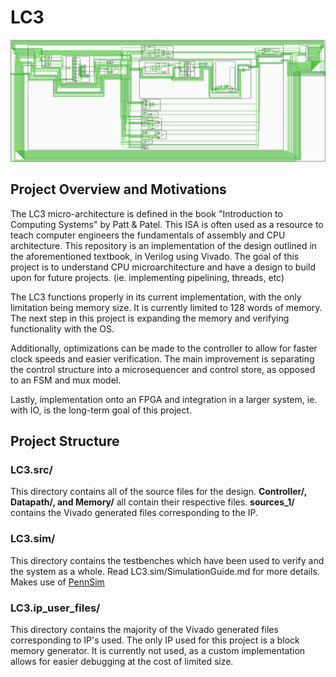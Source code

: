 # LC3
![LC3](https://github.com/adolan527/LC3-RTL/blob/master/LC3.png)
## Project Overview and Motivations
The LC3 micro-architecture is defined in the book "Introduction to Computing Systems" by Patt & Patel. 
This ISA is often used as a resource to teach computer engineers the fundamentals of assembly and CPU architecture.
This repository is an implementation of the design outlined in the aforementioned textbook, in Verilog using Vivado.
The goal of this project is to understand CPU microarchitecture and have a design to build upon for future projects. (ie. implementing pipelining, threads, etc)

The LC3 functions properly in its current implementation, with the only limitation being memory size.
It is currently limited to 128 words of memory. The next step in this project 
is expanding the  memory and verifying functionality with the OS.

Additionally, optimizations can be made to the controller to allow for faster clock speeds and
easier verification. The main improvement is separating the control structure into a 
microsequencer and control store, as opposed to an FSM and mux model.

Lastly, implementation onto an FPGA and integration in a larger system, ie. with IO, 
is the long-term goal of this project.

## Project Structure
### LC3.src/
This directory contains all of the source files for the design.
**Controller/, Datapath/, and Memory/** all contain their respective files.
**sources_1/** contains the Vivado generated files corresponding to the IP. 
### LC3.sim/
This directory contains the testbenches which have been used to verify and the system as a whole.
Read LC3.sim/SimulationGuide.md for more details.
Makes use of [PennSim](https://acg.cis.upenn.edu/milom/cse240-Fall06/pennsim/pennsim-guide.html)
### LC3.ip_user_files/
This directory contains the majority of the Vivado generated files corresponding to IP's used.
The only IP used for this project is a block memory generator. 
It is currently not used, as a custom implementation allows for easier debugging at the cost of limited size.

